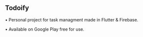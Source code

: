 ## Todoify

• Personal project for task managment made in Flutter & Firebase.

• Available on Google Play free for use.


